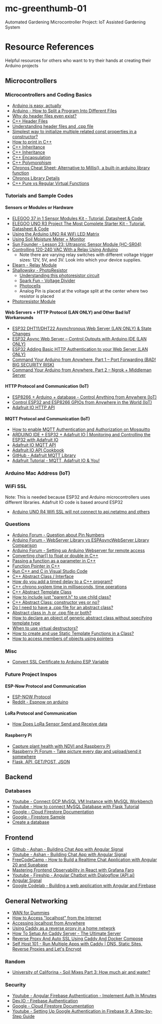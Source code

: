 # mc-greenthumb-01

Automated Gardening Microcontroller Project: IoT Assisted Gardening System

# Resource References

Helpful resources for others who want to try their hands at creating their Arduino projects

<!-- MICROCONTROLLERS SECTION -->

## Microcontrollers

### Microcontrollers and Coding Basics

-   [Arduino is easy, actually](https://www.youtube.com/watch?v=tiGw9PQbvrg)
-   [Arduino - How to Split a Program Into Different Files](https://www.youtube.com/watch?v=BdstuZP6l5E)
-   [Why do header files even exist?](https://www.youtube.com/watch?v=tOQZlD-0Scc)
-   [C++ Header Files](https://www.youtube.com/watch?v=9RJTQmK0YPI)
-   [Understanding header files and .cpp file](https://cplusplus.com/forum/beginner/135636/)
-   [Simplest way to initialize multiple related const properties in a constructor?](https://stackoverflow.com/questions/15535711/simplest-way-to-initialize-multiple-related-const-properties-in-a-constructor)
-   [How to print in C++](https://www.udacity.com/blog/2021/05/how-to-print-in-cpp.html)
-   [C++ Inheritance](https://www.w3schools.com/cpp/cpp_inheritance.asp)
-   [C++ Inheritance](https://www.geeksforgeeks.org/cpp/inheritance-in-c/)
-   [C++ Encapsulation](https://www.w3schools.com/cpp/cpp_encapsulation.asp)
-   [C++ Polymorphism](https://www.w3schools.com/cpp/cpp_polymorphism.asp)
-   [Chronos Cheat Sheet; Alternative to Millis(), a built-in arduino library function](https://gist.github.com/mortie/bf21c9d2d53b83f3be1b45b76845f090)
-   [Chronos Library Details](https://en.cppreference.com/w/cpp/header/chrono.html)
-   [C++ Pure vs Regular Virtual Functions](https://www.geeksforgeeks.org/cpp/difference-between-virtual-function-and-pure-virtual-function-in-c/)

### Tutorials and Sample Codes

#### Sensors or Modules or Hardware

-   [ELEGOO 37 in 1 Sensor Modules Kit - Tutorial, Datasheet & Code](https://drive.google.com/file/d/1EMtCczGjfEjxzH-RrLvcUSCd7XEdTBNh/view?usp=sharing)
-   [ELEGOO UNO R3 Project The Most Complete Starter Kit - Tutorial, Datasheet & Code](https://drive.google.com/file/d/1wiPBkznSR3HUtgtNdWXdeVlMMpOGftPV/view?usp=sharing)
-   [Using the Arduino UNO R4 WiFi LED Matrix](https://docs.arduino.cc/tutorials/uno-r4-wifi/led-matrix/)
-   [Using Soil Moisture Meter + Monitor](https://www.esclabs.in/soil-moisture-monitor-using-arduino/)
-   [Sun Founder - Lesson 23: Ultrasonic Sensor Module (HC-SR04)](https://docs.sunfounder.com/projects/umsk/en/latest/02_arduino/uno_lesson23_ultrasonic.html)
-   [Controlling 120-240 VAC With a Relay Using Arduino](https://www.instructables.com/Controlling-120-240-VAC-with-a-relay-using-arduino/)
    -   Note there are varying relay switches with different voltage trigger sizes: 12V, 5V, and 3V. Look into which your device supplies.
-   [Elearn - Relay Module](https://elearn.ellak.gr/mod/book/view.php?id=4568&chapterid=2440)
-   [Shallowsky - PhotoResistor](https://shallowsky.com/arduino/class/photocell.html)
    -   [Understanding this photoresistor circuit](https://forum.arduino.cc/t/understanding-this-photoresistor-circuit/517857/2)
    -   [Spark Fun - Voltage Divider](https://learn.sparkfun.com/tutorials/voltage-dividers)
    -   [Photocells](https://learn.adafruit.com/photocells/using-a-photocell)
    -   Analog Pin is placed at the voltage split at the center where two resistor is placed
-   [Photoresistor Module](https://arduinomodules.info/ky-018-photoresistor-module/)

#### Web Servers + HTTP Protocol (LAN ONLY) and Other Bad IoT Workarounds

-   [ESP32 DHT11/DHT22 Asynchronous Web Server (LAN ONLY) & State Changes](https://www.youtube.com/watch?v=tDdL5urWvH4)
-   [ESP32 Async Web Server – Control Outputs with Arduino IDE (LAN ONLY)](https://randomnerdtutorials.com/esp32-async-web-server-espasyncwebserver-library/)
-   [ESP32 Adding Basic HTTP Authentication to your Web Server (LAN ONLY)](https://www.youtube.com/watch?v=1p6C-PNl0L0)
-   [Command Your Arduino from Anywhere, Part 1 – Port Forwarding (BAD! BIG SECURITY RISK)](https://kunzleigh.com/command-your-arduino-from-anywhere-part-1-port-forwarding/)
-   [Command Your Arduino from Anywhere, Part 2 – Ngrok + Middleman Server](https://kunzleigh.com/command-your-arduino-from-anywhere-part-2-ngrok-middleman-server/)

#### HTTP Protocol and Communication (IoT)

-   [ESP8266 + Arduino + database - Control Anything from Anywhere (IoT)](https://www.youtube.com/watch?v=6hpIjx8d15s)
-   [Control ESP32 and ESP8266 GPIOs from Anywhere in the World (IoT)](https://randomnerdtutorials.com/control-esp32-esp8266-gpios-from-anywhere/)
-   [Adafruit IO HTTP API](https://io.adafruit.com/api/docs/#adafruit-io-http-api)

#### MQTT Protocol and Communication (IoT)

-   [How to enable MQTT Authentication and Authorization on Mosquitto](https://cedalo.com/blog/mqtt-authentication-and-authorization-on-mosquitto/)
-   [ARDUINO IDE + ESP32 + Adafruit IO | Monitoring and Controlling the ESP32 with Adafruit IO](https://www.youtube.com/watch?v=H1ATqf4gBAU)
-   [Adafruit IO MQTT API](https://io.adafruit.com/api/docs/mqtt.html#adafruit-io-mqtt-api)
-   [Adafruit IO API Cookbook](https://io.adafruit.com/api/docs/cookbook.html#adafruit-io-api-cookbook)
-   [GitHub - Adafruit MQTT Library](https://github.com/adafruit/Adafruit_MQTT_Library/tree/master)
-   [Adafruit Tutorial - MQTT, Adafruit IO & You!](https://cdn-learn.adafruit.com/downloads/pdf/mqtt-adafruit-io-and-you.pdf)

### Arduino Mac Address (IoT)

### WiFi SSL

Note: This is needed because ESP32 and Arduino microcontrollers uses different libraries. Adafruit IO code is based around ESP32

-   [Arduino UNO R4 Wifi SSL will not connect to api.netatmo and others](https://forum.arduino.cc/t/arduino-uno-r4-wifi-ssl-will-not-connect-to-api-netatmo-and-others/1254103)

### Questions

-   [Arduino Forum - Question about Pin Numbers](https://forum.arduino.cc/t/how-to-identify-pins/862437)
-   [Arduino Forum - WebServer Library vs ESPAsyncWebServer Library Comparison](https://forum.arduino.cc/t/webserver-vs-espasyncwebserver/928293)
-   [Arduino Forum - Setting up Arduino Webserver for remote access](https://www.youtube.com/watch?v=1p6C-PNl0L0)
-   [Converting char[] to float or double in C++](https://stackoverflow.com/questions/50300851/converting-char-to-float-or-double-c)
-   [Passing a function as a parameter in C++](https://www.geeksforgeeks.org/cpp/passing-a-function-as-a-parameter-in-cpp/)
-   [Function Pointer in C++](https://www.geeksforgeeks.org/cpp/function-pointer-in-cpp/)
-   [Run C++ and C in Visual Studio Code](https://code.visualstudio.com/docs/languages/cpp)
-   [C++ Abstract Class / Interface](https://www.tutorialspoint.com/cplusplus/cpp_interfaces.htm)
-   [How do you add a timed delay to a C++ program?](https://stackoverflow.com/questions/158585/how-do-you-add-a-timed-delay-to-a-c-program)
-   [C++ chrono system time in milliseconds, time operations](https://stackoverflow.com/questions/9089842/c-chrono-system-time-in-milliseconds-time-operations)
-   [C++ Abstract Template Class](https://stackoverflow.com/questions/35905191/c-abstract-template-class)
-   [How to include just "parent.h" to use child class?](https://stackoverflow.com/questions/77830719/how-to-include-just-parent-h-to-use-child-class)
-   [C++ Abstract Class: constructor yes or no?](https://stackoverflow.com/questions/19808667/c-abstract-class-constructor-yes-or-no)
-   [Do I need to have a .cpp file for an abstract class?](https://stackoverflow.com/questions/14001356/do-i-need-to-have-a-cpp-file-for-an-abstract-class)
-   [Abstract class in .h or .cpp file or both?](https://stackoverflow.com/questions/52578416/abstract-class-in-h-or-cpp-file-or-both)
-   [How to declare an object of generic abstract class without specifying template type](https://stackoverflow.com/questions/56270381/how-to-declare-an-object-of-generic-abstract-class-without-specifying-template-t)
-   [When to use virtual destructors?](https://stackoverflow.com/questions/461203/when-to-use-virtual-destructors)
-   [How to create and use Static Template Functions in a Class?](https://stackoverflow.com/questions/9346076/static-template-functions-in-a-class)
-   [How to access members of objects using pointers](https://stackoverflow.com/questions/32476185/c-accessing-members-of-objects-using-pointers)

### Misc

-   [Convert SSL Certificate to Arduino ESP Variable](https://unreeeal.github.io/ssl_esp.html)

### Future Project Inspos

#### ESP-Now Protocol and Communication

-   [ESP-NOW Protocol](https://www.espressif.com/en/solutions/low-power-solutions/esp-now)
-   [Reddit - Espnow on arduino ](https://www.reddit.com/r/arduino/comments/17vbt3o/espnow_on_arduino/)

#### LoRa Protocol and Communication

-   [How Does LoRa Sensor Send and Receive data](https://www.mokosmart.com/how-does-lora-sensor-send-and-receive-data/)

#### Raspberry Pi

-   [Capture plant health with NDVI and Raspberry Pi](https://projects.raspberrypi.org/en/projects/astropi-ndvi)
-   [Raspberry Pi Forum - Take picture every day and upload/send it somewhere](https://forums.raspberrypi.com/viewtopic.php?t=369687)
-   [Flask, API, GET/POST, JSON](https://forums.raspberrypi.com/viewtopic.php?t=337112)

<!-- BACKEND SECTION -->

## Backend

### Databases

-   [Youtube - Connect GCP MySQL VM Instance with MySQL Workbench](https://www.youtube.com/watch?v=uCPpPhdI6zA)
-   [Youtube - How to connect MySQL Database with Flask Tutorial](https://www.youtube.com/watch?v=14HTiBQEQ9M)
-   [Google - Cloud Firestore Documentation](https://firebase.google.com/docs/firestore)
-   [Google - Firestore Sample](https://cloud.google.com/firestore/docs/samples/firestore-data-set-id-specified)
-   [Create a database](https://learn.microsoft.com/en-us/azure/azure-sql/database/free-offer?view=azuresql)

<!-- FRONTEND SECTION -->

## Frontend

-   [Github - Ashan - Building Chat App with Angular Signal](https://github.com/AhsanAyaz/ng-signals-v17)
-   [Youtube - Ashan - Building Chat App with Angular Signal](https://www.youtube.com/watch?v=0f0Y7FgT6o8)
-   [FreeCodeCamp - How to Build a Realtime Chat Application with Angular 20 and Supabase](https://www.freecodecamp.org/news/how-to-build-a-realtime-chat-app-with-angular-20-and-supabase/)
-   [Mastering Frontend Observability in React with Grafana Faro](https://www.youtube.com/watch?v=IA_-zkpVhIU)
-   [Youtube - Fireship - Angular Chatbot with Dialogflow (API.ai)](https://www.youtube.com/watch?v=CKhV7-NF2OI)
-   [Angular Signal](https://angular.dev/guide/signals)
-   [Google Codelab - Building a web application with Angular and Firebase](https://developers.google.com/codelabs/building-a-web-app-with-angular-and-firebase#0)

<!-- NETWORKING SECTION -->

## General Networking

-   [WAN for Dummies](https://www.aaronengineered.com/blog/wan-for-dummies)
-   [How to Access "localhost" from the Internet](https://www.youtube.com/watch?v=bxEmW1gAyRw)
-   [Accessing localhost from Anywhere](https://www.sitepoint.com/accessing-localhost-from-anywhere/)
-   [Using Caddy as a reverse proxy in a home network](https://caddy.community/t/using-caddy-as-a-reverse-proxy-in-a-home-network/9427)
-   [How To Setup An Caddy Server - The Ultimate Server](https://www.youtube.com/watch?v=G8Tsi9hQJxw)
-   [Reverse Proxy And Auto SSL Using Caddy And Docker Compose](https://www.youtube.com/watch?v=qj45uHP7Jmo)
-   [Self Host 101 - Run Multiple Apps with Caddy | DNS, Static Sites, Reverse Proxies and Let's Encrypt](https://www.youtube.com/watch?v=mLznVlBAtcg)

### Random

-   [University of Califorina - Soil Mixes Part 3: How much air and water?](https://ucanr.edu/blog/nursery-and-flower-grower/article/soil-mixes-part-3-how-much-air-and-water)

### Security

-   [Youtube - Angular Firebase Authentication - Implement Auth In Minutes](https://www.youtube.com/watch?v=586O934xrhQ)
-   [Dev.IO - Firebase Authentication](https://dev.to/this-is-angular/firebase-authentication-with-angular-19-ief)
-   [Google - Cloud Firestore Documentation](https://firebase.google.com/docs/firestore)
-   [Youtube - Setting Up Google Authentication in Firebase 9: A Step-by-Step Guide](https://www.youtube.com/watch?v=-YA5kORugeI)

